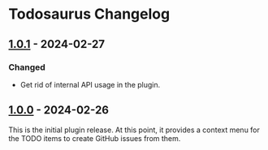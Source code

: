 Todosaurus Changelog
====================

## [1.0.1] - 2024-02-27
### Changed
- Get rid of internal API usage in the plugin.

## [1.0.0] - 2024-02-26
This is the initial plugin release. At this point, it provides a context menu for the TODO items to create GitHub issues from them.

[1.0.0]: https://github.com/ForNeVeR/Todosaurus/releases/tag/v1.0.0
[1.0.1]: https://github.com/ForNeVeR/Todosaurus/compare/v1.0.0...v1.0.1
[Unreleased]: https://github.com/ForNeVeR/Todosaurus/compare/v1.0.1...HEAD
